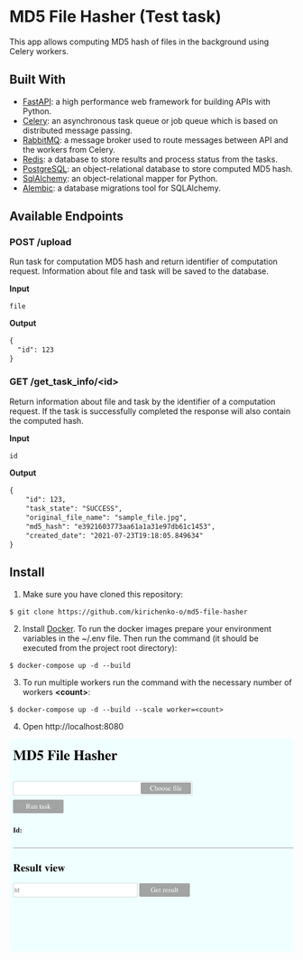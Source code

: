 # MD5 File Hasher (Test task)

This app allows computing MD5 hash of files in the background using Celery workers.

## Built With

* [FastAPI](https://fastapi.tiangolo.com/): a high performance web framework for building APIs with Python.
* [Celery](https://celeryproject.org/): an asynchronous task queue or job queue which is based on distributed message passing.
* [RabbitMQ](https://www.rabbitmq.com/): a message broker used to route messages between API and the workers from Celery.
* [Redis](https://redis.io/): a database to store results and process status from the tasks.
* [PostgreSQL](https://www.postgresql.org/): an object-relational database to store computed MD5 hash.
* [SqlAlchemy](https://www.sqlalchemy.org/): an object-relational mapper for Python.
* [Alembic](https://alembic.sqlalchemy.org/): a database migrations tool for SQLAlchemy.

## Available Endpoints

### POST /upload

Run task for computation MD5 hash and return identifier of computation request.
Information about file and task will be saved to the database.

**Input**

```
file
```

**Output**
```
{
  "id": 123
}
```

### GET /get_task_info/\<id\>

Return information about file and task by the identifier of a computation request.
If the task is successfully completed the response will also contain the computed hash.

**Input**

```
id
```

**Output**
```
{
    "id": 123,
    "task_state": "SUCCESS",
    "original_file_name": "sample_file.jpg",
    "md5_hash": "e3921603773aa61a1a31e97db61c1453",
    "created_date": "2021-07-23T19:18:05.849634"
}
```

## Install

1. Make sure you have cloned this repository:

```
$ git clone https://github.com/kirichenko-o/md5-file-hasher
```

2. Install [Docker](https://www.docker.com/get-started). To run the docker images prepare your environment variables in the ~/.env file. Then run the command (it should be executed from the project root directory):

```
$ docker-compose up -d --build
```

3. To run multiple workers run the command with the necessary number of workers **\<count\>**:

```
$ docker-compose up -d --build --scale worker=<count>
```

4. Open http://localhost:8080

![img.png](./docs/img.png?raw=true)
